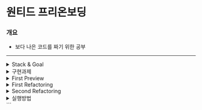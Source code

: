 # 원티드 프리온보딩

### 개요

- 보다 나은 코드를 짜기 위한 공부

---

<details>
    <summary>Stack & Goal</summary>
    <p>

- Objective Stack

  - TS
  - React-Query
  - Styled-Components

- Goal

  - 멋있는 UI, 사용자가 편리하게 사용할 수 있게끔
  - 편리한 구조(너무 많지 않은 컴포넌트와 로직과 뷰의 분리)

  </p>

</details>
<details>
    <summary>
        구현과제
    </summary>
    <p>
    Login / SignUp

- /auth 경로에 로그인 / 회원가입 기능을 개발합니다
  - 로그인, 회원가입을 별도의 경로로 분리해도 무방합니다
  - [x] 최소한 이메일, 비밀번호 input, 제출 button을 갖도록 구성해주세요
- 이메일과 비밀번호의 유효성을 확인합니다
  - [x] 이메일 조건 : 최소 `@`, `.` 포함
  - [x] 비밀번호 조건 : 8자 이상 입력
  - [x] 이메일과 비밀번호가 모두 입력되어 있고, 조건을 만족해야 제출 버튼이 활성화 되도록 해주세요
- 로그인 API를 호출하고, 올바른 응답을 받았을 때 루트 경로로 이동시켜주세요
  - [x] 응답으로 받은 토큰은 로컬 스토리지에 저장해주세요
  - [x] 다음 번에 로그인 시 토큰이 존재한다면 루트 경로로 리다이렉트 시켜주세요
  - [x] 어떤 경우든 토큰이 유효하지 않다면 사용자에게 알리고 로그인 페이지로 리다이렉트 시켜주세요

Todo List

- Todo List API를 호출하여 Todo List CRUD 기능을 구현해주세요
  - [x] 목록 / 상세 영역으로 나누어 구현해주세요
  - [x] Todo 목록을 볼 수 있습니다.
  - [x] Todo 추가 버튼을 클릭하면 할 일이 추가 됩니다.
  - [x] Todo 수정 버튼을 클릭하면 수정 모드를 활성화하고, 수정 내용을 제출하거나 취소할 수 있습니다.
  - [x] Todo 삭제 버튼을 클릭하면 해당 Todo를 삭제할 수 있습니다.
- 한 화면 내에서 Todo List와 개별 Todo의 상세를 확인할 수 있도록 해주세요.
  - [x] 새로고침을 했을 때 현재 상태가 유지되어야 합니다.
  - [x] 개별 Todo를 조회 순서에 따라 페이지 뒤로가기를 통하여 조회할 수 있도록 해주세요.
- 한 페이지 내에서 새로고침 없이 데이터가 정합성을 갖추도록 구현해주세요

  - [x] 수정되는 Todo의 내용이 목록에서도 실시간으로 반영되어야 합니다

    </p>

    </details>

<details>
    <summary>First Preview</summary>
    <p>

Auth

- ![Auth](https://user-images.githubusercontent.com/57670160/212594831-9d114bd3-6afd-413b-8803-8fcfe0536928.gif)

Todo

- ![Todo](https://user-images.githubusercontent.com/57670160/212594975-8b4e530d-41fc-4c58-a35e-8c7d12d10275.gif)

Logout

- ![Logout](https://user-images.githubusercontent.com/57670160/212595076-4cd7a378-5029-4afa-b4e0-1ce58298a7f2.gif)

  </p>
</details>
<details>
    <summary>First Refactoring</summary>
    <p>

1.  Validation에서 정규표현식의 사용
    Befor: <img width="558" alt="image" src="https://user-images.githubusercontent.com/57670160/212604258-0e819e87-3015-4c8c-a720-a516b876154f.png">
    After: <img width="511" alt="image" src="https://user-images.githubusercontent.com/57670160/212604387-baedfe51-d7ed-45ce-a621-26107a760e4c.png">

2.  선언형 프로그래밍의 사용

3.

</p>
</details>
<details>
    <summary>Second Refactoring</summary>
    <p></p>
</details>
<details>
    <summary>실행방법</summary>
    <p>
    
Backend
```
> https://github.com/starkoora/wanted-pre-onboarding-challenge-fe-1-api.git을 클론

yarn

yarn start

```

Frontend
```

> root directory에 .env 파일을 만들고 VITE_API_URL=http://localhost:8080을 적어둔다.

npm i

npm run dev

```

</p>

</details>
```
